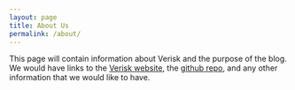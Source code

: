 ```yaml
---
layout: page
title: About Us
permalink: /about/
---
```


This page will contain information about Verisk and the purpose of the blog. We would have links to the [Verisk website](https://www.verisk.com/), the [github repo](https://github.com/AadiKuchlous/aadikuchlous.github.io), and any other information that we would like to have.
